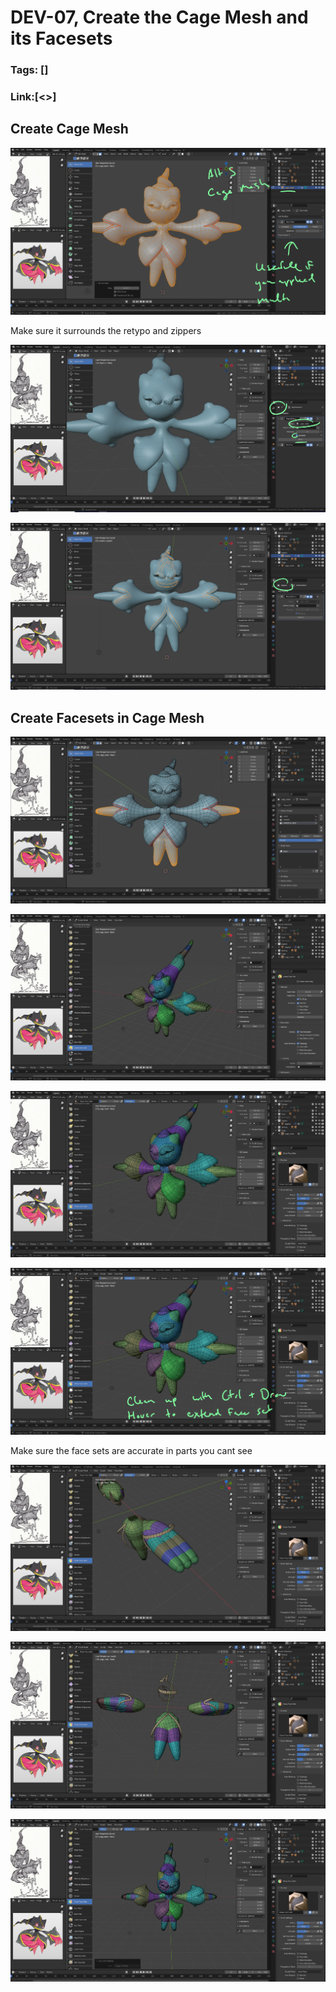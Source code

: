 # DEV-07, Create the Cage Mesh and its Facesets
### Tags: []
### Link:[<>]

## Create Cage Mesh

![](../images/DEV-07/DEV-07-A1.png)

  Make sure it surrounds the retypo and zippers

![](../images/DEV-07/DEV-07-A2.png)

![](../images/DEV-07/DEV-07-A3.png)



## Create Facesets in Cage Mesh

![](../images/DEV-07/DEV-07-B1.png)

![](../images/DEV-07/DEV-07-B2.png)

![](../images/DEV-07/DEV-07-B3.png)

![](../images/DEV-07/DEV-07-B4.png)

  Make sure the face sets are accurate in parts you cant see

![](../images/DEV-07/DEV-07-B5.png)

![](../images/DEV-07/DEV-07-B6.png)

![](../images/DEV-07/DEV-07-B7.png)
